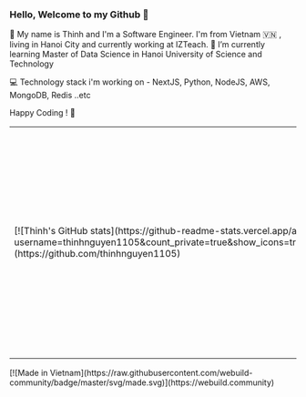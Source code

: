 ### Hello, Welcome to my Github 👋

🔭  My name is Thinh and I'm a Software Engineer. I'm from Vietnam  🇻🇳 , living in Hanoi City and currently working at IZTeach.  🌱 I’m currently learning Master of Data Science in Hanoi University of Science and Technology

💻  Technology stack i'm working on - NextJS, Python, NodeJS, AWS, MongoDB, Redis ..etc

Happy Coding ! 🤩

<table border="0">
 <tr>
    <td>[![Thinh's GitHub stats](https://github-readme-stats.vercel.app/api?username=thinhnguyen1105&count_private=true&show_icons=true&theme=github_dark)](https://github.com/thinhnguyen1105)</td>
    <td><a href="https://app.daily.dev/nickyiect"><img src="https://api.daily.dev/devcards/4bd0c1ac2e014a048322ed9148b544f9.png?r=iwd" width="400" alt="NickyIceT's Dev Card"/></a></td>
 </tr>
</table>
[![Made in Vietnam](https://raw.githubusercontent.com/webuild-community/badge/master/svg/made.svg)](https://webuild.community)


